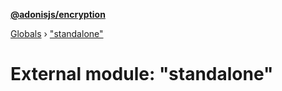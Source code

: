 **[@adonisjs/encryption](../README.md)**

[Globals](../globals.md) › [&quot;standalone&quot;](_standalone_.md)

# External module: "standalone"

